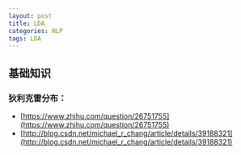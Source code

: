 ```yaml
---
layout: post
title: LDA
categories: NLP
tags: LDA
---
```

## 基础知识
### 狄利克雷分布：
* [https://www.zhihu.com/question/26751755](https://www.zhihu.com/question/26751755)
* [http://blog.csdn.net/michael_r_chang/article/details/39188321](http://blog.csdn.net/michael_r_chang/article/details/39188321)
